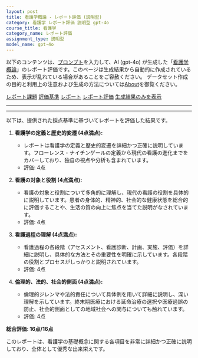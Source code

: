 ```yaml
---
layout: post
title: 看護学概論 - レポート評価 (説明型)
category: 看護学 レポート評価 説明型 gpt-4o
course_title: 看護学
category_name: レポート評価
assignment_type: 説明型
model_name: gpt-4o
---
```


以下のコンテンツは、[プロンプト](http://127.0.0.1:8000/generated/看護学/gpt-4o/prompt_レポート評価-説明型.md)を入力して、AI (gpt-4o) が生成した「[看護学概論](/contents/看護学/)」のレポート評価です。このページは生成結果から自動的に作成されているため、表示が乱れている場合があることをご容赦ください。
データセット作成の目的と利用上の注意および生成の方法については[About](/About)を御覧ください。

[レポート課題](../レポート課題-説明型)
[評価基準](../評価基準-説明型)
[レポート](../レポート-説明型)
[レポート評価](../レポート評価-説明型)
[生成結果のみを表示](http://127.0.0.1:8000/generated/看護学/gpt-4o/レポート評価-説明型.md)
  

***
***
  
以下は、提供された採点基準に基づいてレポートを評価した結果です。

1. **看護学の定義と歴史的変遷 (4点満点):**
   - レポートは看護学の定義と歴史的変遷を詳細かつ正確に説明しています。フローレンス・ナイチンゲールの定義から現代の看護の進化までをカバーしており、独自の視点や分析も含まれています。
   - 評価: 4点

2. **看護の対象と役割 (4点満点):**
   - 看護の対象と役割について多角的に理解し、現代の看護の役割を具体的に説明しています。患者の身体的、精神的、社会的な健康状態を総合的に評価することや、生活の質の向上に焦点を当てた説明がなされています。
   - 評価: 4点

3. **看護過程の理解 (4点満点):**
   - 看護過程の各段階（アセスメント、看護診断、計画、実施、評価）を詳細に説明し、具体的な方法とその重要性を明確に示しています。各段階の役割とプロセスがしっかりと説明されています。
   - 評価: 4点

4. **倫理的、法的、社会的側面 (4点満点):**
   - 倫理的ジレンマや法的責任について具体例を用いて詳細に説明し、深い理解を示しています。終末期医療における延命治療の選択や医療過誤の防止、社会的側面としての地域社会への関与についても触れています。
   - 評価: 4点

**総合評価: 16点/16点**

このレポートは、看護学の基礎概念に関する各項目を非常に詳細かつ正確に説明しており、全体として優秀な出来栄えです。
